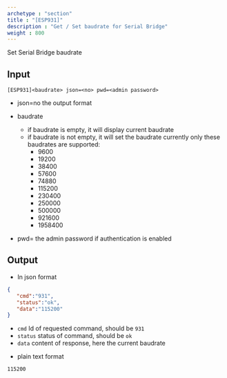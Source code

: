 ```yaml
---
archetype : "section"
title : "[ESP931]"
description : "Get / Set baudrate for Serial Bridge"
weight : 800
---
```

Set  Serial Bridge baudrate

## Input
`[ESP931]<baudrate> json=<no> pwd=<admin password>`

* json=no
the output format

* baudrate
  * if baudrate is empty, it will display current baudrate
  * if baudrate is not empty, it will set the baudrate
  currently only these baudrates are supported:
    - 9600
    - 19200
    - 38400
    - 57600
    - 74880
    - 115200
    - 230400
    - 250000
    - 500000
    - 921600
    - 1958400

* pwd=<admin password>
the admin password if authentication is enabled


## Output

- In json format

```json
{
   "cmd":"931",
   "status":"ok",
   "data":"115200"
}
```

* `cmd` Id of requested command, should be `931`
* `status` status of command, should be `ok`
* `data` content of response, here the current baudrate

 - plain text format

```Text
115200
```

